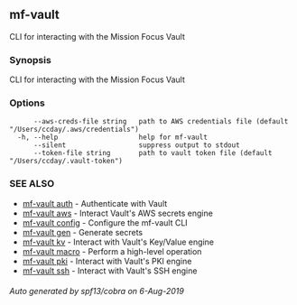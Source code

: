 ## mf-vault

CLI for interacting with the Mission Focus Vault

### Synopsis

CLI for interacting with the Mission Focus Vault

### Options

```
      --aws-creds-file string   path to AWS credentials file (default "/Users/ccday/.aws/credentials")
  -h, --help                    help for mf-vault
      --silent                  suppress output to stdout
      --token-file string       path to vault token file (default "/Users/ccday/.vault-token")
```

### SEE ALSO

* [mf-vault auth](mf-vault_auth.md)	 - Authenticate with Vault
* [mf-vault aws](mf-vault_aws.md)	 - Interact Vault's AWS secrets engine
* [mf-vault config](mf-vault_config.md)	 - Configure the mf-vault CLI
* [mf-vault gen](mf-vault_gen.md)	 - Generate secrets
* [mf-vault kv](mf-vault_kv.md)	 - Interact with Vault's Key/Value engine
* [mf-vault macro](mf-vault_macro.md)	 - Perform a high-level operation
* [mf-vault pki](mf-vault_pki.md)	 - Interact with Vault's PKI engine
* [mf-vault ssh](mf-vault_ssh.md)	 - Interact with Vault's SSH engine

###### Auto generated by spf13/cobra on 6-Aug-2019

